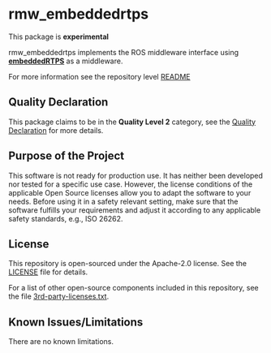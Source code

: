 # rmw_embeddedrtps

This package is **experimental**

rmw_embeddedrtps implements the ROS middleware interface using [**embeddedRTPS**](https://github.com/embedded-software-laboratory/embeddedRTPS) as a middleware.

For more information see the repository level [README](../README.md)

## Quality Declaration

This package claims to be in the **Quality Level 2** category, see the [Quality Declaration](QUALITY_DECLARATION.md) for more details.

## Purpose of the Project

This software is not ready for production use. It has neither been developed nor
tested for a specific use case. However, the license conditions of the
applicable Open Source licenses allow you to adapt the software to your needs.
Before using it in a safety relevant setting, make sure that the software
fulfills your requirements and adjust it according to any applicable safety
standards, e.g., ISO 26262.

## License

This repository is open-sourced under the Apache-2.0 license. See the [LICENSE](LICENSE) file for details.

For a list of other open-source components included in this repository,
see the file [3rd-party-licenses.txt](3rd-party-licenses.txt).

## Known Issues/Limitations

There are no known limitations.
